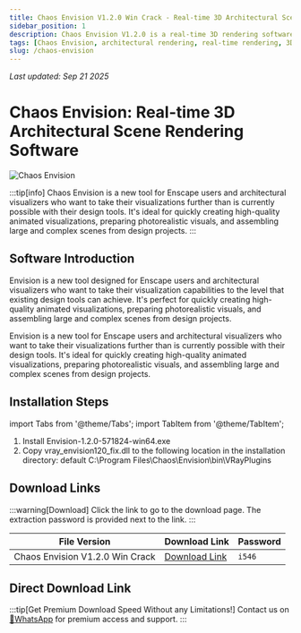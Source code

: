 ```yaml
---
title: Chaos Envision V1.2.0 Win Crack - Real-time 3D Architectural Scene Rendering Software
sidebar_position: 1
description: Chaos Envision V1.2.0 is a real-time 3D rendering software for architectural visualization, designed for Enscape users and architectural visualizers, supporting high-quality animated visualization and complex scene assembly.
tags: [Chaos Envision, architectural rendering, real-time rendering, 3D architectural visualization, Enscape alternative, architectural design software, rendering software, VFX tools]
slug: /chaos-envision
---
```

<!--Above is frontmatter Part-generate depend on content meet Google Seo, you need to balance automation efficiency with Google's core ranking factors—especially E-E-A-T (Experience, Expertise, Authoritativeness, Trustworthiness) -->
*Last updated: Sep 21 2025*<!--generate depend on file modified time -->

<!--First Part-This is Title -->
# Chaos Envision: Real-time 3D Architectural Scene Rendering Software

<!--Second Part-This is First Banner -->
![Chaos Envision](https://www.gfxcamp.com/wp-content/uploads/2025/09/Envision.jpg)

:::tip[info]
Chaos Envision is a new tool for Enscape users and architectural visualizers who want to take their visualizations further than is currently possible with their design tools. It's ideal for quickly creating high-quality animated visualizations, preparing photorealistic visuals, and assembling large and complex scenes from design projects.
:::

## Software Introduction

Envision is a new tool designed for Enscape users and architectural visualizers who want to take their visualization capabilities to the level that existing design tools can achieve. It's perfect for quickly creating high-quality animated visualizations, preparing photorealistic visuals, and assembling large and complex scenes from design projects.

Envision is a new tool for Enscape users and architectural visualizers who want to take their visualizations further than is currently possible with their design tools. It's ideal for quickly creating high-quality animated visualizations, preparing photorealistic visuals, and assembling large and complex scenes from design projects.

## Installation Steps

import Tabs from '@theme/Tabs';
import TabItem from '@theme/TabItem';

<Tabs>
  <TabItem value="installation" label="Installation Instructions" default>
    <ol>
      <li>Install Envision-1.2.0-571824-win64.exe</li>
      <li>Copy vray_envision120_fix.dll to the following location in the installation directory: default C:\Program Files\Chaos\Envision\bin\VRayPlugins</li>
    </ol>
  </TabItem>
</Tabs>

## Download Links

:::warning[Download]
Click the link to go to the download page. The extraction password is provided next to the link.
:::

| File Version | Download Link | Password |
|--------------|---------------|----------|
| Chaos Envision V1.2.0 Win Crack | [Download Link](https://pan.baidu.com/s/1fVRdvSvpRE2aKsSon9vK4A?pwd=i546) | `i546` |

## Direct Download Link
:::tip[Get Premium Download Speed Without any Limitations!]
Contact us on [💬WhatsApp](https://wa.me/+8613237610083) for premium  access and support.
:::